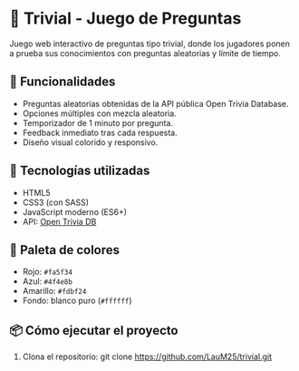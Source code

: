 # 🎯 Trivial - Juego de Preguntas

Juego web interactivo de preguntas tipo trivial, donde los jugadores ponen a prueba sus conocimientos con preguntas aleatorias y límite de tiempo.

## 🚀 Funcionalidades

- Preguntas aleatorias obtenidas de la API pública Open Trivia Database.
- Opciones múltiples con mezcla aleatoria.
- Temporizador de 1 minuto por pregunta.
- Feedback inmediato tras cada respuesta.
- Diseño visual colorido y responsivo.

## 🧰 Tecnologías utilizadas

- HTML5
- CSS3 (con SASS)
- JavaScript moderno (ES6+)
- API: [Open Trivia DB](https://opentdb.com/)

## 🎨 Paleta de colores

- Rojo: `#fa5f34`
- Azul: `#4f4e8b`
- Amarillo: `#fdbf24`
- Fondo: blanco puro (`#ffffff`)

## 📦 Cómo ejecutar el proyecto

1. Clona el repositorio:
   git clone https://github.com/LauM25/trivial.git
